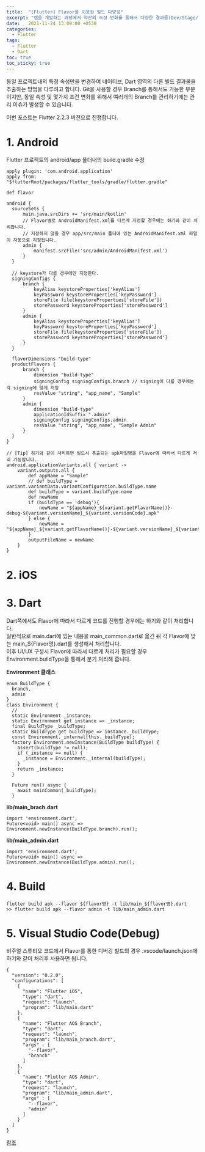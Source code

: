 ```yaml
---
title:  "[Flutter] Flavor를 이용한 빌드 다양성"
excerpt: "앱을 개발하는 과정에서 약간의 속성 변화를 통해서 다양한 결과물(Dev/Stage/Prod)이 필요한 때가 있다."
date:   2021-11-24 13:00:00 +0530
categories:
  - Flutter
tags:
  - Flutter
  - Dart
toc: true
toc_sticky: true
---
```

동일 프로젝트내의 특정 속성만을 변경하여 네이티브, Dart 영역의 다른 빌드 결과물을 추출하는 방법을 다루려고 합니다. Git을 사용할 경우 Branch를 통해서도 가능한 부분이지만, 동일 속성 및 몇가지 조건 변화를 위해서 여러개의 Branch를 관리하기에는 관리 이슈가 발생할 수 있습니다.  

이번 포스트는 Flutter 2.2.3 버전으로 진행합니다.

# 1. Android  
Flutter 프로젝트의 android/app 폴더내의 build.gradle 수정   

```
apply plugin: 'com.android.application'
apply from: "$flutterRoot/packages/flutter_tools/gradle/flutter.gradle"

def flavor

android {
  sourceSets {
      main.java.srcDirs += 'src/main/kotlin'
      // Flavor별로 AndroidManifest.xml를 다르게 지정할 경우에는 하기와 같이 처리합니다.  
      // 지정하지 않을 경우 app/src/main 폴더에 있는 AndroidManifest.xml 파일이 자동으로 지정됩니다.  
      admin {
          manifest.srcFile('src/admin/AndroidManifest.xml')
      }
  }

  // keystore가 다를 경우에만 지정한다.
  signingConfigs {
      branch {
          keyAlias keystoreProperties['keyAlias']
          keyPassword keystoreProperties['keyPassword']
          storeFile file(keystoreProperties['storeFile'])
          storePassword keystoreProperties['storePassword']
      }
      admin {
          keyAlias keystoreProperties['keyAlias']
          keyPassword keystoreProperties['keyPassword']
          storeFile file(keystoreProperties['storeFile'])
          storePassword keystoreProperties['storePassword']
      }
  }

  flavorDimensions "build-type"
  productFlavors {
      branch {
          dimension "build-type"
          signingConfig signingConfigs.branch // signing이 다를 경우에는 각 signing에 맞게 지정  
          resValue "string", "app_name", "Sample"
      }
      admin {
          dimension "build-type"
          applicationIdSuffix ".admin"
          signingConfig signingConfigs.admin
          resValue "string", "app_name", "Sample Admin"
      }
  }
}

// [Tip] 하기와 같이 처리하면 빌드시 추출되는 apk파일명을 Flavor에 따라서 다르게 처리 가능합니다.  
android.applicationVariants.all { variant ->
    variant.outputs.all {
        def appName = "Sample"
        // def buildType = variant.variantData.variantConfiguration.buildType.name
        def buildType = variant.buildType.name
        def newName
        if (buildType == 'debug'){
            newName = "${appName}_${variant.getFlavorName()}-debug-${variant.versionName}_${variant.versionCode}.apk"
        } else {
            newName = "${appName}_${variant.getFlavorName()}-${variant.versionName}_${variant.versionCode}.apk"
        }
        outputFileName = newName
    }
}
```
# 2. iOS  
# 3. Dart  
Dart쪽에서도 Flavor에 따라서 다르게 코드를 진행할 경우에는 하기와 같이 처리합니다.  
일반적으로 main.dart에 있는 내용을 main_common.dart로 옮긴 뒤 각 Flavor에 맞는 main_${Flavor명}.dart를 생성해서 처리합니다.  
이후 UI/UX 구성시 Flavor에 따라서 다르게 처리가 필요할 경우 Environment.buildType을 통해서 분기 처리해 줍니다.  

**Environment 클래스**  
```
enum BuildType {
  branch,
  admin
}
class Environment {
  //
  static Environment _instance;
  static Environment get instance => _instance;
  final BuildType _buildType;
  static BuildType get buildType => instance._buildType;
  const Environment._internal(this._buildType);
  factory Environment.newInstance(BuildType buildType) {
    assert(buildType != null);
    if (_instance == null) {
      _instance = Environment._internal(buildType);
    }
    return _instance;
  }

  Future run() async {
    await mainCommon(_buildType);
  }
```   
**lib/main_brach.dart**  
```
import 'environment.dart';
Future<void> main() async => Environment.newInstance(BuildType.branch).run();
```   
**lib/main_admin.dart**  
```
import 'environment.dart';
Future<void> main() async => Environment.newInstance(BuildType.admin).run();
```   
# 4. Build  
```
flutter build apk --flavor ${flavor명} -t lib/main_${flavor명}.dart
>> flutter build apk --flavor admin -t lib/main_admin.dart
```
# 5. Visual Studio Code(Debug)  
비주얼 스튜티오 코드에서 Flavor를 통한 디버깅 빌드의 경우 .vscode/launch.json에 하기와 같이 처리후 사용하면 됩니다.  
```
{
  "version": "0.2.0",
  "configurations": [
    {
      "name": "Flutter iOS",
      "type": "dart",
      "request": "launch",
      "program": "lib/main.dart"
    },
    {
      "name": "Flutter AOS Branch",
      "type": "dart",
      "request": "launch",
      "program": "lib/main_branch.dart",
      "args" : [
        "--flavor",
        "branch"
      ]
    },
    {
      "name": "Flutter AOS Admin",
      "type": "dart",
      "request": "launch",
      "program": "lib/main_admin.dart",
      "args" : [
        "--flavor",
        "admin"
      ]
    }
  ]
}
```   
[참조](https://medium.com/@dev.juyoung/flutter-flavor%EB%A5%BC-%ED%86%B5%ED%95%9C-%EB%B9%8C%EB%93%9C-%EB%B3%80%ED%98%95-part-1-161be6928c50)
